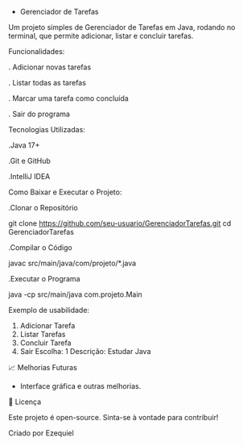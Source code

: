  - Gerenciador de Tarefas
 

Um projeto simples de Gerenciador de Tarefas em Java, rodando no terminal, que permite adicionar, listar e concluir tarefas.

Funcionalidades: 

. Adicionar novas tarefas

. Listar todas as tarefas

. Marcar uma tarefa como concluída

. Sair do programa

Tecnologias Utilizadas:

.Java 17+

.Git e GitHub

.IntelliJ IDEA

Como Baixar e Executar o Projeto: 

.Clonar o Repositório

git clone https://github.com/seu-usuario/GerenciadorTarefas.git
cd GerenciadorTarefas

.Compilar o Código

javac src/main/java/com/projeto/*.java

.Executar o Programa

java -cp src/main/java com.projeto.Main

Exemplo de usabilidade:

1. Adicionar Tarefa
2. Listar Tarefas
3. Concluir Tarefa
4. Sair
Escolha: 1
Descrição: Estudar Java

📈 Melhorias Futuras
- Interface gráfica e outras melhorias.


📝 Licença

Este projeto é open-source. Sinta-se à vontade para contribuir!

Criado por Ezequiel

